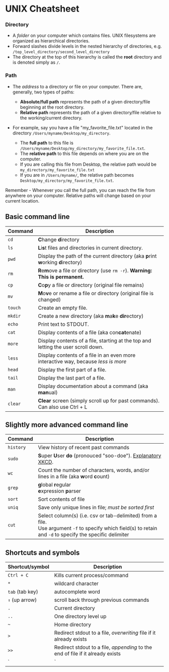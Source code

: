 # UNIX Cheatsheet

### Directory
  - A *folder* on your computer which contains files. UNIX filesystems are organized as hierarchical directories. 
  - Forward slashes divide levels in the nested hierarchy of directories, e.g. `/top_level_directory/second_level_directory`
  - The directory at the top of this hierarchy is called the **root** directory and is denoted simply as `/`. 

### Path
  - The *address* to a directory or file on your computer. There are, generally, two types of paths:
    - **Absolute/full path** represents the path of a given directory/file beginning at the root directory.
    - **Relative path** represents the path of a given directory/file relative to the working/current directory.

  - For example, say you have a file "my\_favorite\_file.txt" located in the directory `/Users/myname/Desktop/my_directory`.
    - The **full path** to this file  is `/Users/myname/Desktop/my_directory/my_favorite_file.txt`.  
    - The **relative path** to this file depends on where you are on the computer. 
     - If you are calling this file from Desktop, the relative path would be `my_directory/my_favorite_file.txt`
     - If you are in `/Users/myname/`, the relative path becomes `Desktop/my_directory/my_favorite_file.txt`.
    
   Remember - Whenever you call the full path, you can reach the file from anywhere on your computer. Relative paths will change based on your current location.


## Basic command line

Command | Description 
-------|--------------
`cd` | **C**hange **d**irectory
`ls` | **L**i**s**t files and directories in current directory.
`pwd` | Display the path of the current directory (aka **p**rint **w**orking **d**irectory)
`rm` | **R**e**m**ove a file or directory (use `rm -r`). **Warning: This is permanent.**
`cp` | **C**o**p**y a file or directory (original file remains)
`mv` | **M**o**v**e or rename a file or directory (original file is changed)
`touch` | Create an empty file.
`mkdir` | Create a new directory (aka **m**a**k**e **dir**ectory)
`echo` | Print text to STDOUT.
`cat` | Display contents of a file (aka con**cat**enate)
`more` | Display contents of a file, starting at the top and letting the user scroll down.
`less` | Display contents of a file in an even more interactive way, because *less is more*
`head` | Display the first part of a file.
`tail` | Display the last part of a file.
`man` | Display documentation about a command (aka **man**ual)
`clear` | **Clear** screen (simply scroll up for past commands). Can also use Ctrl + L 

## Slightly more advanced command line

Command | Description 
-------|--------------
`history`| View history of recent past commands
`sudo` | **S**uper **U**ser **do** (pronouced "soo-doe"). [Explanatory XKCD](https://xkcd.com/149/).
`wc`   | Count the number of characters, words, and/or lines in a file (aka **w**ord **c**ount)
`grep` | **g**lobal **r**egular <br> **e**xpression **p**arser
`sort` | Sort contents of file
`uniq` | Save only unique lines in file; *must be sorted first*
`cut` | Select column(s) (i.e. csv or tab-delimited) from a file. <br>Use argument `-f` to specify which field(s) to retain and `-d` to specify the specific delimiter

## Shortcuts and symbols

Shortcut/symbol | Description
----------|-----
`Ctrl + C` | Kills current process/command
`*` | wildcard character
`tab` (tab key) | autocomplete word
`↑` (up arrow)| scroll back through previous commands
`.` | Current directory
`..` | One directory level up 
`~` | Home directory
`>` | Redirect stdout to a file, *overwriting* file if it already exists
`>>` | Redirect stdout to a file, *appending* to the end of file if it already exists
`|` | Pipe: redirects stdout to become stdin for next command
